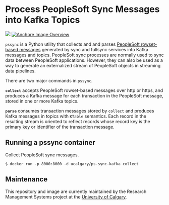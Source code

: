 # Process PeopleSoft Sync Messages into Kafka Topics

[![](https://images.microbadger.com/badges/image/ucalgary/ps-sync-kafka.svg)](https://microbadger.com/images/ucalgary/ps-sync-kafka)
[![Anchore Image Overview](https://anchore.io/service/badges/image/5bdd5f5a6e6066aa5a4c3c99484756d0d0e035793a5c6c763fb349fb1e671e95)](https://anchore.io/image/dockerhub/5bdd5f5a6e6066aa5a4c3c99484756d0d0e035793a5c6c763fb349fb1e671e95?repo=ucalgary%2Fps-sync-stream&tag=latest#overview)

`pssync` is a Python utility that collects and and parses [PeopleSoft rowset-based messages](http://docs.oracle.com/cd/E66686_01/pt855pbr1/eng/pt/tibr/concept_PeopleSoftRowset-BasedMessageFormat-0764fb.html) generated by sync and fullsync services into Kafka messages and topics. PeopleSoft sync processes are normally used to sync data between PeopleSoft applications. However, they can also be used as a way to generate an externalized stream of PeopleSoft objects in streaming data pipelines.

There are two major commands in `pssync`.

**`collect`** accepts PeopleSoft rowset-based messages over http or https, and produces a Kafka message for each transaction in the PeopleSoft message, stored in one or more Kafka topics.

**`parse`** consumes transaction messages stored by `collect` and produces Kafka messages in topics with `KTable` semantics. Each record in the resulting stream is oriented to reflect records whose record key is the primary key or identifier of the transaction message.

## Running a pssync container

Collect PeopleSoft sync messages.

```
$ docker run -p 8000:8000 -d ucalgary/ps-sync-kafka collect
```

## Maintenance

This repository and image are currently maintained by the Research Management Systems project at the [University of Calgary](http://www.ucalgary.ca/).
